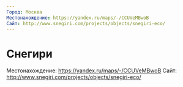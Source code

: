 ```yaml
---
Город: Москва
Местонахождение: https://yandex.ru/maps/-/CCUVeMBwoB
Сайт: http://www.snegiri.com/projects/objects/snegiri-eco/
---
```


# Снегири

Местонахождение: https://yandex.ru/maps/-/CCUVeMBwoB
Сайт: http://www.snegiri.com/projects/objects/snegiri-eco/